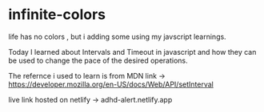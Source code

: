 # infinite-colors
life has no colors , but i adding some using my javscript learnings.

Today I learned about Intervals and Timeout in javascript and how they can be used to change the pace of the desired operations.

The refernce i used to learn is from MDN link -> https://developer.mozilla.org/en-US/docs/Web/API/setInterval

live link hosted on netlify -> adhd-alert.netlify.app 
